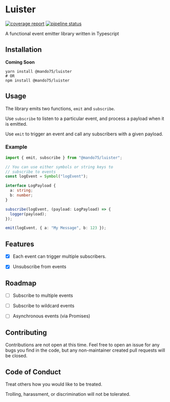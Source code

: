 # Luister

[![coverage report](https://gitlab.com/Mando75/luister/badges/master/coverage.svg)](https://gitlab.com/Mando75/luister/-/commits/master)
[![pipeline status](https://gitlab.com/Mando75/luister/badges/master/pipeline.svg)](https://gitlab.com/Mando75/luister/-/commits/master)

A functional event emitter library written in Typescript

## Installation

**Coming Soon**

```shell
yarn install @mando75/luister
# OR
npm install @mando75/luister
```

## Usage

The library emits two functions, `emit` and `subscribe`.

Use `subscribe` to listen to a particular event, and process a payload when it is emitted.

Use `emit` to trigger an event and call any subscribers with a given payload.

### Example

```typescript
import { emit, subscribe } from "@mando75/luister";

// You can use either symbols or string keys to 
// subscribe to events
const logEvent = Symbol("logEvent");

interface LogPayload {
  a: string;
  b: number;
}

subscribe(logEvent, (payload: LogPayload) => {
  logger(payload);
});

emit(logEvent, { a: "My Message", b: 123 });
```

## Features

- [x] Each event can trigger multiple subscribers.
  
- [x] Unsubscribe from events

## Roadmap

- [ ] Subscribe to multiple events

- [ ] Subscribe to wildcard events

- [ ] Asynchronous events (via Promises)

## Contributing

Contributions are not open at this time. Feel free to open an issue for any bugs you find in the code, but any non-maintainer created pull requests will be closed. 

## Code of Conduct

Treat others how you would like to be treated.

Trolling, harassment, or discrimination will not be tolerated. 
